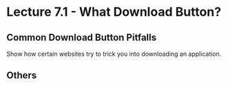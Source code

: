 # Lecture 7.1 - What Download Button?

## Common Download Button Pitfalls
Show how certain websites try to trick you into downloading an application.

## Others